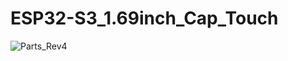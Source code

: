 # ESP32-S3_1.69inch_Cap_Touch

![Parts_Rev4](https://github.com/user-attachments/assets/36de9f4d-ffa7-4ae7-b7b0-b1ae31f9b62b)

